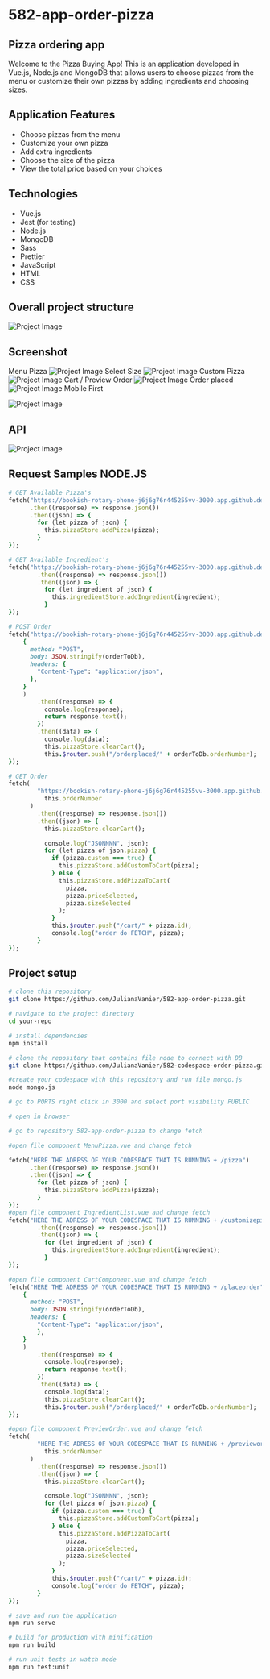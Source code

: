 # 582-app-order-pizza

## Pizza ordering app

Welcome to the Pizza Buying App! This is an application developed in Vue.js, Node.js and MongoDB that allows users to choose pizzas from the menu or customize their own pizzas by adding ingredients and choosing sizes.

## Application Features

- Choose pizzas from the menu
- Customize your own pizza
- Add extra ingredients
- Choose the size of the pizza
- View the total price based on your choices

## Technologies

- Vue.js
- Jest (for testing)
- Node.js
- MongoDB
- Sass
- Prettier
- JavaScript
- HTML
- CSS

## Overall project structure

![Project Image](/docs//img/draw-project2.jpg)

## Screenshot

Menu Pizza
![Project Image](/docs//img/menu-pizza.png)
Select Size
![Project Image](/docs//img/select-size.png)
Custom Pizza
![Project Image](/docs//img/customize-pizza.png)
Cart / Preview Order
![Project Image](/docs//img/pizza-in-cart.png)
Order placed
![Project Image](/docs//img/order-placed.png)
Mobile First

![Project Image](/docs//img/mobile-first.png)

## API

![Project Image](/docs//img/582-app-order-pizza-API.jpg)

## Request Samples NODE.JS

```ruby
# GET Available Pizza's
fetch("https://bookish-rotary-phone-j6j6g76r445255vv-3000.app.github.dev/pizza")
      .then((response) => response.json())
      .then((json) => {
        for (let pizza of json) {
          this.pizzaStore.addPizza(pizza);
        }
});

# GET Available Ingredient's
fetch("https://bookish-rotary-phone-j6j6g76r445255vv-3000.app.github.dev/customizepizza")
        .then((response) => response.json())
        .then((json) => {
          for (let ingredient of json) {
            this.ingredientStore.addIngredient(ingredient);
          }
});

# POST Order
fetch("https://bookish-rotary-phone-j6j6g76r445255vv-3000.app.github.dev/placeorder",
    {
      method: "POST",
      body: JSON.stringify(orderToDb),
      headers: {
        "Content-Type": "application/json",
      },
    }
    )
        .then((response) => {
          console.log(response);
          return response.text();
        })
        .then((data) => {
          console.log(data);
          this.pizzaStore.clearCart();
          this.$router.push("/orderplaced/" + orderToDb.orderNumber);
});

# GET Order
fetch(
        "https://bookish-rotary-phone-j6j6g76r445255vv-3000.app.github.dev/previeworder/" +
          this.orderNumber
      )
        .then((response) => response.json())
        .then((json) => {
          this.pizzaStore.clearCart();

          console.log("JSONNNN", json);
          for (let pizza of json.pizza) {
            if (pizza.custom === true) {
              this.pizzaStore.addCustomToCart(pizza);
            } else {
              this.pizzaStore.addPizzaToCart(
                pizza,
                pizza.priceSelected,
                pizza.sizeSelected
              );
            }
            this.$router.push("/cart/" + pizza.id);
            console.log("order do FETCH", pizza);
        }
});
```


## Project setup

```bash
# clone this repository
git clone https://github.com/JulianaVanier/582-app-order-pizza.git

# navigate to the project directory
cd your-repo

# install dependencies
npm install

# clone the repository that contains file node to connect with DB
git clone https://github.com/JulianaVanier/582-codespace-order-pizza.git

#create your codespace with this repository and run file mongo.js
node mongo.js

# go to PORTS right click in 3000 and select port visibility PUBLIC

# open in browser

# go to repository 582-app-order-pizza to change fetch

#open file component MenuPizza.vue and change fetch
```
```ruby
fetch("HERE THE ADRESS OF YOUR CODESPACE THAT IS RUNNING + /pizza")
      .then((response) => response.json())
      .then((json) => {
        for (let pizza of json) {
          this.pizzaStore.addPizza(pizza);
        }
});
#open file component IngredientList.vue and change fetch
fetch("HERE THE ADRESS OF YOUR CODESPACE THAT IS RUNNING + /customizepizza")
        .then((response) => response.json())
        .then((json) => {
          for (let ingredient of json) {
            this.ingredientStore.addIngredient(ingredient);
          }
});

#open file component CartComponent.vue and change fetch
fetch("HERE THE ADRESS OF YOUR CODESPACE THAT IS RUNNING + /placeorder",
    {
      method: "POST",
      body: JSON.stringify(orderToDb),
      headers: {
        "Content-Type": "application/json",
        },
    }
    )
        .then((response) => {
          console.log(response);
          return response.text();
        })
        .then((data) => {
          console.log(data);
          this.pizzaStore.clearCart();
          this.$router.push("/orderplaced/" + orderToDb.orderNumber);
});

#open file component PreviewOrder.vue and change fetch
fetch(
        "HERE THE ADRESS OF YOUR CODESPACE THAT IS RUNNING + /previeworder/" +
          this.orderNumber
      )
        .then((response) => response.json())
        .then((json) => {
          this.pizzaStore.clearCart();

          console.log("JSONNNN", json);
          for (let pizza of json.pizza) {
            if (pizza.custom === true) {
              this.pizzaStore.addCustomToCart(pizza);
            } else {
              this.pizzaStore.addPizzaToCart(
                pizza,
                pizza.priceSelected,
                pizza.sizeSelected
              );
            }
            this.$router.push("/cart/" + pizza.id);
            console.log("order do FETCH", pizza);
        }
});
```
```bash
# save and run the application
npm run serve

# build for production with minification
npm run build

# run unit tests in watch mode
npm run test:unit
```
